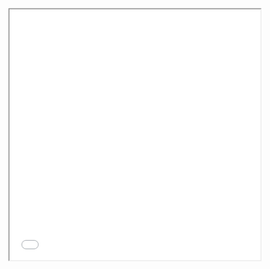 <iframe height=500 width=500 src="/downloads/nmt-model-fast.gif">

![nmt-model-fast](/downloads/nmt-model-fast.gif)